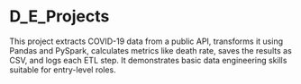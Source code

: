 # D_E_Projects
This project extracts COVID-19 data from a public API, transforms it using Pandas and PySpark, calculates metrics like death rate, saves the results as CSV, and logs each ETL step. It demonstrates basic data engineering skills suitable for entry-level roles.

